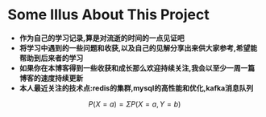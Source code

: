 # Some Illus About This Project

- **作为自己的学习记录,算是对流逝的时间的一点见证吧**
- **将学习中遇到的一些问题和收获,以及自己的见解分享出来供大家参考,希望能帮助到后来者的学习**
- **如果你在本博客得到一些收获和成长那么欢迎持续关注,我会以至少一周一篇博客的速度持续更新**
- **本人最近关注的技术点:redis的集群,mysql的高性能和优化,kafka消息队列**

$$ P(X = a) = \Sigma P(X = a,Y = b) $$
